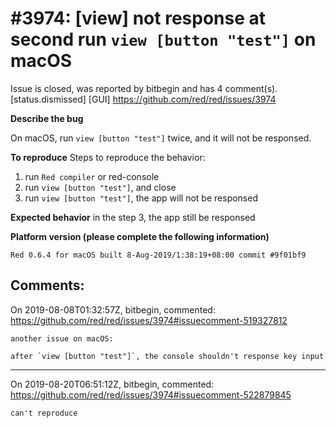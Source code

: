 
#3974: [view] not response at second run `view [button "test"]` on macOS
================================================================================
Issue is closed, was reported by bitbegin and has 4 comment(s).
[status.dismissed] [GUI]
<https://github.com/red/red/issues/3974>

**Describe the bug**

On macOS, run `view [button "test"]` twice, and it will not be responsed.

**To reproduce**
Steps to reproduce the behavior:
1. run `Red compiler` or red-console
2. run `view [button "test"]`, and close
3. run `view [button "test"]`, the app will not be responsed

**Expected behavior**
in the step 3, the app still be responsed


**Platform version (please complete the following information)**
```
Red 0.6.4 for macOS built 8-Aug-2019/1:38:19+08:00 commit #9f01bf9
```



Comments:
--------------------------------------------------------------------------------

On 2019-08-08T01:32:57Z, bitbegin, commented:
<https://github.com/red/red/issues/3974#issuecomment-519327812>

    another issue on macOS:
    
    after `view [button "test"]`, the console shouldn't response key input

--------------------------------------------------------------------------------

On 2019-08-20T06:51:12Z, bitbegin, commented:
<https://github.com/red/red/issues/3974#issuecomment-522879845>

    can't reproduce

